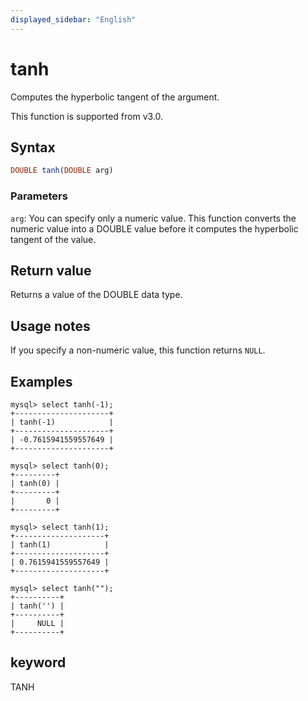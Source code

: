 ```yaml
---
displayed_sidebar: "English"
---
```


# tanh



Computes the hyperbolic tangent of the argument.

This function is supported from v3.0.

## Syntax

```Haskell
DOUBLE tanh(DOUBLE arg)
```

### Parameters

`arg`: You can specify only a numeric value. This function converts the numeric value into a DOUBLE value before it computes the hyperbolic tangent of the value.

## Return value

Returns a value of the DOUBLE data type.

## Usage notes

If you specify a non-numeric value, this function returns `NULL`.

## Examples

```Plain
mysql> select tanh(-1);
+---------------------+
| tanh(-1)            |
+---------------------+
| -0.7615941559557649 |
+---------------------+

mysql> select tanh(0);
+---------+
| tanh(0) |
+---------+
|       0 |
+---------+

mysql> select tanh(1);
+--------------------+
| tanh(1)            |
+--------------------+
| 0.7615941559557649 |
+--------------------+

mysql> select tanh("");
+----------+
| tanh('') |
+----------+
|     NULL |
+----------+
```

## keyword

TANH
